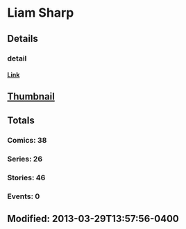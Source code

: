 # Liam  Sharp 
## Details
### detail
#### [Link](http://marvel.com/comics/creators/2120/liam_sharp?utm_campaign=apiRef&utm_source=225578a89fc76f3d20fbffda5d17a88d)
## [Thumbnail](http://i.annihil.us/u/prod/marvel/i/mg/b/40/image_not_available.jpg)
## Totals
### Comics: 38
### Series: 26
### Stories: 46
### Events: 0
## Modified: 2013-03-29T13:57:56-0400